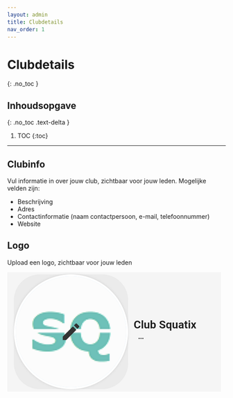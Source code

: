 ```yaml
---
layout: admin
title: Clubdetails
nav_order: 1
---
```


# Clubdetails
{: .no_toc }

## Inhoudsopgave
{: .no_toc .text-delta }

1. TOC
{:toc}

---

## Clubinfo

Vul informatie in over jouw club, zichtbaar voor jouw leden. Mogelijke velden zijn:
- Beschrijving
- Adres
- Contactinformatie (naam contactpersoon, e-mail, telefoonnummer)
- Website

## Logo

Upload een logo, zichtbaar voor jouw leden

![logo](/assets/images/upload_logo.png)
